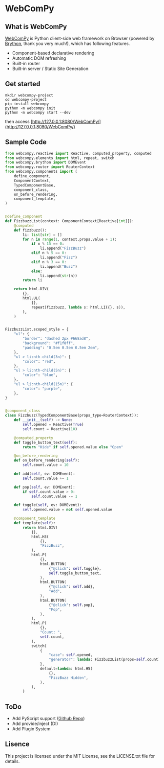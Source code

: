 # WebComPy

## What is WebComPy
[WebComPy](https://github.com/kniwase/WebComPy) is Python client-side web framework on Browser (powered by [Brython](https://github.com/brython-dev/brython), thank you very much!), which has following features.

- Component-based declarative rendering
- Automatic DOM refreshing
- Built-in router
- Built-in server / Static Site Generation

## Get started
```
mkdir webcompy-project
cd webcompy-project
pip install webcompy
python -m webcompy init
python -m webcompy start --dev
```

then access [http://127.0.0.1:8080/WebComPy/](http://127.0.0.1:8080/WebComPy/)

## Sample Code
```python
from webcompy.reactive import Reactive, computed_property, computed
from webcompy.elements import html, repeat, switch
from webcompy.brython import DOMEvent
from webcompy.router import RouterContext
from webcompy.components import (
    define_component,
    ComponentContext,
    TypedComponentBase,
    component_class,
    on_before_rendering,
    component_template,
)


@define_component
def FizzbuzzList(context: ComponentContext[Reactive[int]]):
    @computed
    def fizzbuzz():
        li: list[str] = []
        for n in range(1, context.props.value + 1):
            if n % 15 == 0:
                li.append("FizzBuzz")
            elif n % 5 == 0:
                li.append("Fizz")
            elif n % 3 == 0:
                li.append("Buzz")
            else:
                li.append(str(n))
        return li

    return html.DIV(
        {},
        html.UL(
            {},
            repeat(fizzbuzz, lambda s: html.LI({}, s)),
        ),
    )


FizzbuzzList.scoped_style = {
    "ul": {
        "border": "dashed 2px #668ad8",
        "background": "#f1f8ff",
        "padding": "0.5em 0.5em 0.5em 2em",
    },
    "ul > li:nth-child(3n)": {
        "color": "red",
    },
    "ul > li:nth-child(5n)": {
        "color": "blue",
    },
    "ul > li:nth-child(15n)": {
        "color": "purple",
    },
}


@component_class
class Fizzbuzz(TypedComponentBase(props_type=RouterContext)):
    def __init__(self) -> None:
        self.opened = Reactive(True)
        self.count = Reactive(10)

    @computed_property
    def toggle_button_text(self):
        return "Hide" if self.opened.value else "Open"

    @on_before_rendering
    def on_before_rendering(self):
        self.count.value = 10

    def add(self, ev: DOMEvent):
        self.count.value += 1

    def pop(self, ev: DOMEvent):
        if self.count.value > 0:
            self.count.value -= 1

    def toggle(self, ev: DOMEvent):
        self.opened.value = not self.opened.value

    @component_template
    def template(self):
        return html.DIV(
            {},
            html.H3(
                {},
                "FizzBuzz",
            ),
            html.P(
                {},
                html.BUTTON(
                    {"@click": self.toggle},
                    self.toggle_button_text,
                ),
                html.BUTTON(
                    {"@click": self.add},
                    "Add",
                ),
                html.BUTTON(
                    {"@click": self.pop},
                    "Pop",
                ),
            ),
            html.P(
                {},
                "Count: ",
                self.count,
            ),
            switch(
                {
                    "case": self.opened,
                    "generator": lambda: FizzbuzzList(props=self.count),
                },
                default=lambda: html.H5(
                    {},
                    "FizzBuzz Hidden",
                ),
            ),
        )

```

## ToDo
- Add PyScript support ([Github Repo](https://github.com/pyscript/pyscript))
- Add provide/inject (DI)
- Add Plugin System

## Lisence
This project is licensed under the MIT License, see the LICENSE.txt file for details.

